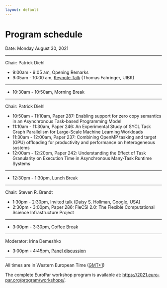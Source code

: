 ```yaml
---
layout: default
---
```


# Program schedule

Date: Monday August 30, 2021

---

Chair: Patrick Diehl

* 9:00am - 9:05 am, Opening Remarks
* 9:05am - 10:00 am, [Keynote Talk](keynote) (Thomas Fahringer, UIBK)

---

* 10:30am - 10:50am, Morning Break

---

Chair: Patrick Diehl

* 10:50am - 11:10am, Paper 287: Enabling support for zero copy semantics in an Asynchronous Task-based Programming Model
* 11:10am - 11:30am, Paper 246: An Experimental Study of SYCL Task Graph Parallelism for Large-Scale Machine Learning Workloads
* 11:30am - 12:00am, Paper 237: Combining OpenMP tasking and target (GPU) offloading for productivity and performance on heterogeneous systems
* 12:00am - 12:20pm, Paper 242: Understanding the Effect of Task Granularity on Execution Time in Asynchronous Many-Task Runtime Systems

---

* 12:30pm - 1:30pm, Lunch Break

--- 

Chair: Steven R. Brandt

* 1:30pm - 2:30pm, [Invited talk](invited-talk) (Daisy S. Hollman, Google, USA)
* 2:30pm - 3:00pm, Paper 286: FleCSI 2.0: The Flexible Computational Science Infrastructure Project

---

* 3:00pm - 3:30pm, Coffee Break

---

Moderator: Irina Demeshko

* 3:00pm - 4:45pm, [Panel discussion](panel)

---

All times are in Western European Time ([GMT+1](https://24timezones.com/Lisbon/time))

The complete EuroPar workshop program is available at: <https://2021.euro-par.org/program/workshops/>.
